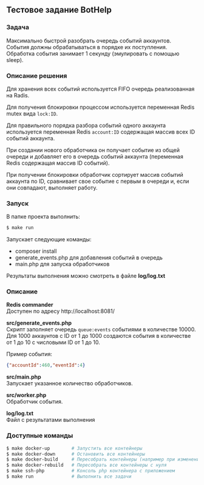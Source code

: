 ## Тестовое задание BotHelp

### Задача
Максимально быстрой разобрать очередь событий аккаунтов.  
События должны обрабатываться в порядке их поступления.  
Обработка события занимает 1 секунду (эмулировать с помощью sleep). 

### Описание решения
Для хранения всех событий используется FIFO очередь реализованная на Radis.

Для получения блокировки процессом используется переменная Redis mutex вида `lock:ID`.

Для правильного порядка разбора событий одного аккаунта используется переменная 
Redis `account:ID` содержащая массив всех ID событий аккаунта. 

При создании нового обработчика он получает событие из общей очереди 
и добавляет его в очередь событий аккаунта (переменная Redis содержащая массив ID событий).

При получении блокировки обработчик сортирует массив событий аккаунта по ID, 
сравнивает свое событие с первым в очереди и, если они совпадают, выполняет работу. 

### Запуск
В папке проекта выполнить:
```bash
$ make run
```
Запускает следующие команды:
- composer install
- generate_events.php для добавления событий в очередь
- main.php для запуска обработчиков

Результаты выполнения можно смотреть в файле **log/log.txt**

### Описание
**Redis commander**  
Доступен по адресу http://localhost:8081/

**src/generate_events.php**  
Скрипт заполняет очередь `queue:events` событиями в количестве 10000.  
Для 1000 аккаунтов с ID от 1 до 1000 создаются события
в количестве от 1 до 10 с числовыми ID от 1 до 10.

Пример события: 
```json
{"accountId":460,"eventId":4}
```

**src/main.php**  
Запускает указанное количество обработчиков.

**src/worker.php**  
Обработчик события.

**log/log.txt**  
Файл с результатами выполнения


### Доступные команды
```bash
$ make docker-up        # Запустить все контейнеры
$ make docker-down      # Остановить все контейнеры
$ make docker-build     # Пересобрать контейнеры (например при изменении конфига nginx)
$ make docker-rebuild   # Пересобрать все контейнеры с нуля
$ make ssh-php          # Консоль php контейнера с приложением
$ make run              # Выполнить все задачи
``` 